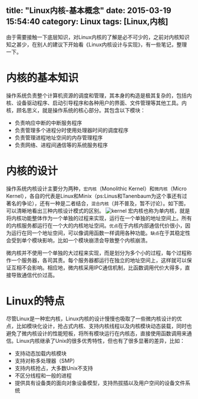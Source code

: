 title: "Linux内核-基本概念"
date: 2015-03-19 15:54:40
category: Linux
tags: [Linux,内核]
---

由于需要接触一下底层知识，对Linux内核的了解是必不可少的，之前对内核知识知之甚少，在别人的建议下开始看《Linux内核设计与实现》，有一些笔记，整理一下。
<!--more-->

# 内核的基本知识
操作系统负责整个计算机资源的调度和管理，其本身的构造是极其复杂的，包括内核、设备驱动程序、启动引导程序和各种用户的界面、文件管理等其他工具。内核，顾名思义，就是操作系统的核心部分。其包含以下模块：
- 负责响应中断的中断服务程序
- 负责管理多个进程分时使用处理器时间的调度程序
- 负责管理进程地址空间的内存管理程序
- 负责网络、进程间通信等的系统服务程序

# 内核的设计
操作系统内核设计主要分为两种，`宏内核`（Monolithic Kernel）和`微内核`（Micro Kernel），各自的代表是Linux和Minix（ps:Linus和Tanenbaum为这个事还有过著名的争论），还有一种是二者结合，`混合内核`（并不普及，暂不讨论）。如下图，可以清晰地看出三种内核设计模式的区别。
![kernel](/figures/linux-kernel-basis/kernel.jpg)
宏内核也称为单内核，就是将内核功能整体作为一个单独的过程来实现，运行在一个单独的地址空间上。所有的内核服务都运行在一个大的内核地址空间。`优点`在于内核内部通信代价很小，因为运行在同一个地址空间，可以像调用函数一样调用各种功能。`缺点`在于其稳定性会受到单个模块影响，比如一个模块崩溃会导致整个内核崩溃。

微内核并不使用一个单独的大过程来实现，而是划分为多个小的过程，每个过程称作一个服务器，各司其责。每个服务器都运行在独立的地址空间上，这样就可以保证互相不会影响。相应地，微内核采用IPC通信机制，比函数调用代价大得多，直接导致通信代价过高。

# Linux的特点
尽管Linux是一种宏内核，Linux内核的设计慢慢也吸取了一些微内核设计的优点，比如模块化设计，抢占式内核、支持内核线程以及内核模块动态装载，同时也避免了微内核设计的性能短板，将所有模块运行在内核态，直接使用函数调用来通信。Linux内核继承了Unix的很多优秀特性，但也有了很多显著的差异，比如：
- 支持动态加载内核模块
- 支持对称多处理器（SMP）
- 支持内核抢占，大多数Unix不支持
- 不区分线程和一般的进程
- 提供具有设备类的面向对象设备模型，支持热拔插以及用户空间的设备文件系统
